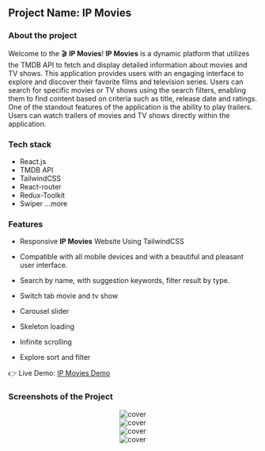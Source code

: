## Project Name: IP Movies
### About the project
Welcome to the 🎬 **IP Movies**! 
**IP Movies** is a dynamic platform that utilizes the TMDB API to fetch and display detailed information about movies and TV shows. This application provides users with an engaging interface to explore and discover their favorite films and television series. Users can search for specific movies or TV shows using the search filters, enabling them to find content based on criteria such as title, release date and ratings.
One of the standout features of the application is the ability to play trailers. Users can watch trailers of movies and TV shows directly within the application.
### Tech stack
- React.js
- TMDB API
- TailwindCSS
- React-router
- Redux-Toolkit
- Swiper
...more

### Features
- Responsive **IP Movies** Website Using TailwindCSS
- Compatible with all mobile devices and with a beautiful and pleasant user interface.

- Search by name, with suggestion keywords, filter result by type.
- Switch tab movie and tv show
- Carousel slider
- Skeleton loading
- Infinite scrolling
- Explore sort and filter

👉 Live Demo: <a href='https://ipmovies.vercel.app/'>IP Movies Demo</a>

### Screenshots of the Project

<div align='center'>
  <img src='./src/assets/images/homepage.png' alt="cover"/>
</div>

<div align='center'>
  <img src='./src/assets/images/details.png' alt="cover"/>
</div>

<div align='center'>
  <img src='./src/assets/images/explore.png' alt="cover"/>
</div>

<div align='center'>
  <img src='./src/assets/images/search.png' alt="cover"/>
</div>

<!-- <div align="left">

  <h2 align="center">Gymate - React Fitness Exercises Application</h2>

  - Includes: choose exercises categories and specific muscle groups
  - Includes: browse more than 1000 exercises
  - Includes: exercises pagination .

  <a href="https://codewithsadee.github.io/fitlife/"><strong>➥ Live Demo</strong></a>

</div>

<br />

### Demo Screeshots

![Fitlife Desktop Demo](./readme-images/desktop.png "Desktop Demo") -->
